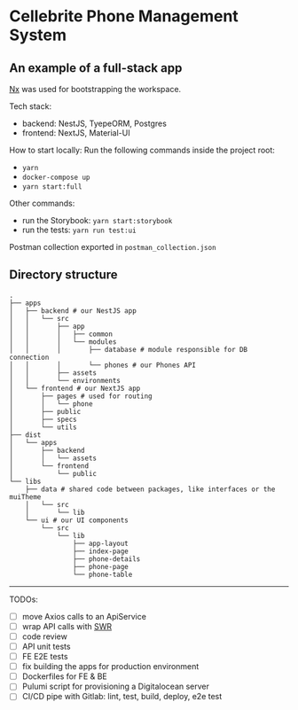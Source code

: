 # Cellebrite Phone Management System

## An example of a full-stack app

[Nx](https://nx.dev/) was used for bootstrapping the workspace.

Tech stack:

- backend: NestJS, TyepeORM, Postgres
- frontend: NextJS, Material-UI

How to start locally:
Run the following commands inside the project root:

- `yarn`
- `docker-compose up`
- `yarn start:full`

Other commands:

- run the Storybook: `yarn start:storybook`
- run the tests: `yarn run test:ui`

Postman collection exported in `postman_collection.json`

## Directory structure

    .
    ├── apps
    │   ├── backend # our NestJS app
    │   │   └── src
    │   │       ├── app
    │   │       │   ├── common
    │   │       │   └── modules
    │   │       │       ├── database # module responsible for DB connection
    │   │       │       └── phones # our Phones API
    │   │       ├── assets
    │   │       └── environments
    │   └── frontend # our NextJS app
    │       ├── pages # used for routing
    │       │   └── phone
    │       ├── public
    │       ├── specs
    │       └── utils
    ├── dist
    │   └── apps
    │       ├── backend
    │       │   └── assets
    │       └── frontend
    │           └── public
    └── libs
        ├── data # shared code between packages, like interfaces or the muiTheme
        │   └── src
        │       └── lib
        └── ui # our UI components
            └── src
                └── lib
                    ├── app-layout
                    ├── index-page
                    ├── phone-details
                    ├── phone-page
                    └── phone-table


---

TODOs:

- [ ] move Axios calls to an ApiService
- [ ] wrap API calls with [SWR](https://swr.vercel.app/)
- [ ] code review
- [ ] API unit tests
- [ ] FE E2E tests
- [ ] fix building the apps for production environment
- [ ] Dockerfiles for FE & BE
- [ ] Pulumi script for provisioning a Digitalocean server
- [ ] CI/CD pipe with Gitlab: lint, test, build, deploy, e2e test
